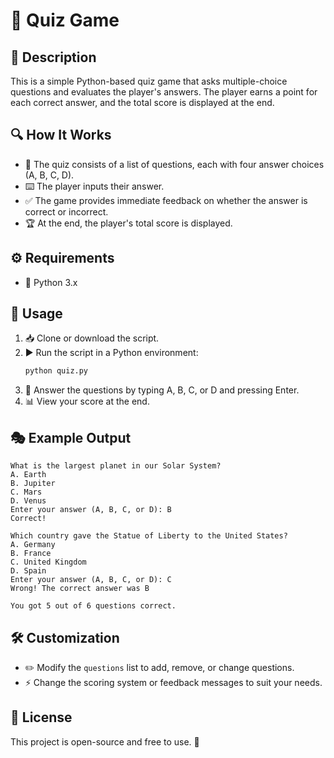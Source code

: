 # 🎯 Quiz Game

## 📖 Description
This is a simple Python-based quiz game that asks multiple-choice questions and evaluates the player's answers. The player earns a point for each correct answer, and the total score is displayed at the end.

## 🔍 How It Works
- 📝 The quiz consists of a list of questions, each with four answer choices (A, B, C, D).
- ⌨️ The player inputs their answer.
- ✅ The game provides immediate feedback on whether the answer is correct or incorrect.
- 🏆 At the end, the player's total score is displayed.

## ⚙️ Requirements
- 🐍 Python 3.x

## 🚀 Usage
1. 📥 Clone or download the script.
2. ▶️ Run the script in a Python environment:
   ```bash
   python quiz.py
   ```
3. 🎤 Answer the questions by typing A, B, C, or D and pressing Enter.
4. 📊 View your score at the end.

## 🎭 Example Output
```plaintext
What is the largest planet in our Solar System?
A. Earth
B. Jupiter
C. Mars
D. Venus
Enter your answer (A, B, C, or D): B
Correct!

Which country gave the Statue of Liberty to the United States?
A. Germany
B. France
C. United Kingdom
D. Spain
Enter your answer (A, B, C, or D): C
Wrong! The correct answer was B

You got 5 out of 6 questions correct.
```

## 🛠 Customization
- ✏️ Modify the `questions` list to add, remove, or change questions.
- ⚡ Change the scoring system or feedback messages to suit your needs.

## 📜 License
This project is open-source and free to use. 🎉

